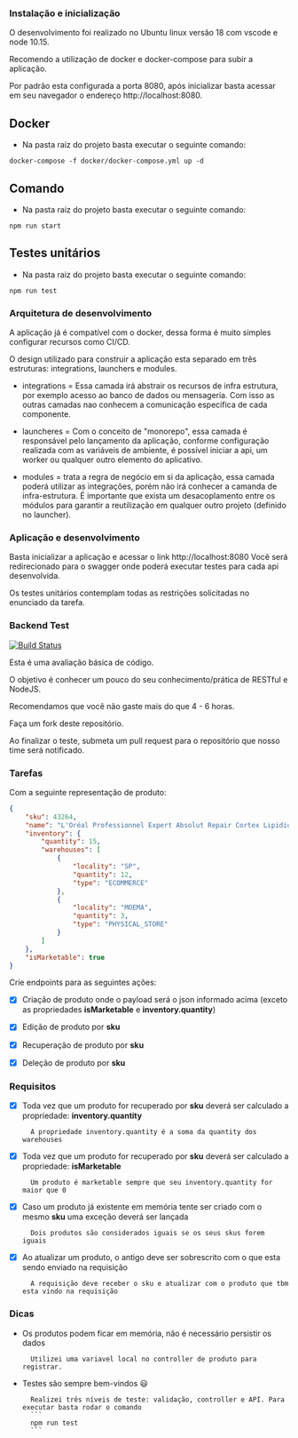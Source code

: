 ### Instalação e inicialização

O desenvolvimento foi realizado no Ubuntu linux versão 18 com vscode e node 10.15.

Recomendo a utilização de docker e docker-compose para subir a aplicação.

Por padrão esta configurada a porta 8080, após inicializar basta acessar em seu navegador o endereço http://localhost:8080.

## Docker
 - Na pasta raiz do projeto basta executar o seguinte comando:
```
docker-compose -f docker/docker-compose.yml up -d
```

## Comando
 - Na pasta raiz do projeto basta executar o seguinte comando:
```
npm run start
```

## Testes unitários
 - Na pasta raiz do projeto basta executar o seguinte comando:
```
npm run test
```

### Arquitetura de desenvolvimento

A aplicação já é compatível com o docker, dessa forma é muito simples configurar recursos como CI/CD.

O design utilizado para construir a aplicação esta separado em três estruturas: integrations, launchers e modules.

 - integrations = Essa camada irá abstrair os recursos de infra estrutura, por exemplo acesso ao banco de dados ou mensageria. Com isso as outras camadas nao conhecem a comunicação específica de cada componente.

 - launcheres = Com o conceito de "monorepo", essa camada é responsável pelo lançamento da aplicação, conforme configuração realizada com as variáveis de ambiente, é possível iniciar a api, um worker ou qualquer outro elemento do aplicativo.

 - modules = trata a regra de negócio em si da aplicação, essa camada poderá utilizar as integrações, porém não irá conhecer a camanda de infra-estrutura.
 É importante que exista um desacoplamento entre os módulos para garantir a reutilização em qualquer outro projeto (definido no launcher).

### Aplicação e desenvolvimento

Basta inicializar a aplicação e acessar o link http://localhost:8080
Você será redirecionado para o swagger onde poderá executar testes para cada api desenvolvida.

Os testes unitários contemplam todas as restrições solicitadas no enunciado da tarefa.


### Backend Test
[![Build Status](https://travis-ci.org/belezanaweb/test-nodejs.svg?branch=master)](https://travis-ci.org/belezanaweb/test-nodejs)

Esta é uma avaliação básica de código.

O objetivo é conhecer um pouco do seu conhecimento/prática de RESTful e NodeJS.

Recomendamos que você não gaste mais do que 4 - 6 horas.

Faça um fork deste repositório.

Ao finalizar o teste, submeta um pull request para o repositório que nosso time será notificado.

### Tarefas

Com a seguinte representação de produto:

```json
{
    "sku": 43264,
    "name": "L'Oréal Professionnel Expert Absolut Repair Cortex Lipidium - Máscara de Reconstrução 500g",
    "inventory": {
        "quantity": 15,
        "warehouses": [
            {
                "locality": "SP",
                "quantity": 12,
                "type": "ECOMMERCE"
            },
            {
                "locality": "MOEMA",
                "quantity": 3,
                "type": "PHYSICAL_STORE"
            }
        ]
    },
    "isMarketable": true
}
```

Crie endpoints para as seguintes ações:

- [X] Criação de produto onde o payload será o json informado acima (exceto as propriedades **isMarketable** e **inventory.quantity**)

- [X] Edição de produto por **sku**

- [X] Recuperação de produto por **sku**

- [X] Deleção de produto por **sku**

### Requisitos


- [X] Toda vez que um produto for recuperado por **sku** deverá ser calculado a propriedade: **inventory.quantity**

        A propriedade inventory.quantity é a soma da quantity dos warehouses

- [X] Toda vez que um produto for recuperado por **sku** deverá ser calculado a propriedade: **isMarketable**

        Um produto é marketable sempre que seu inventory.quantity for maior que 0

- [X] Caso um produto já existente em memória tente ser criado com o mesmo **sku** uma exceção deverá ser lançada

        Dois produtos são considerados iguais se os seus skus forem iguais


- [X] Ao atualizar um produto, o antigo deve ser sobrescrito com o que esta sendo enviado na requisição

        A requisição deve receber o sku e atualizar com o produto que tbm esta vindo na requisição

### Dicas

- Os produtos podem ficar em memória, não é necessário persistir os dados

        Utilizei uma variavel local no controller de produto para registrar.

- Testes são sempre bem-vindos :smiley:

        Realizei três níveis de teste: validação, controller e API. Para executar basta rodar o comando
        ```
        npm run test 
        ```
